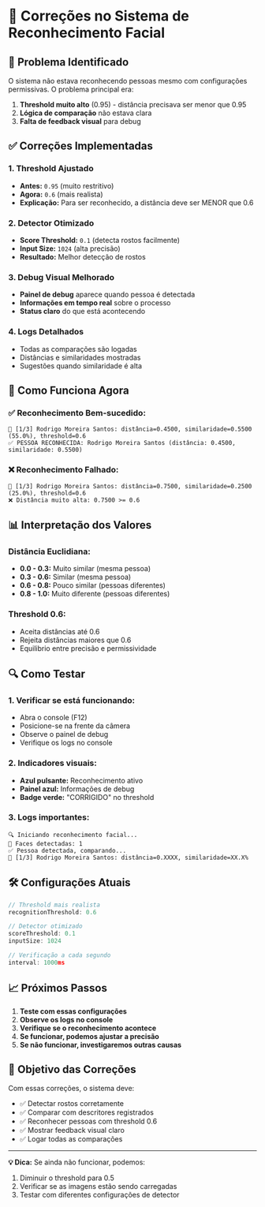 # 🔧 Correções no Sistema de Reconhecimento Facial

## 🚨 Problema Identificado

O sistema não estava reconhecendo pessoas mesmo com configurações permissivas. O problema principal era:

1. **Threshold muito alto** (0.95) - distância precisava ser menor que 0.95
2. **Lógica de comparação** não estava clara
3. **Falta de feedback visual** para debug

## ✅ Correções Implementadas

### 1. **Threshold Ajustado**

- **Antes:** `0.95` (muito restritivo)
- **Agora:** `0.6` (mais realista)
- **Explicação:** Para ser reconhecido, a distância deve ser MENOR que 0.6

### 2. **Detector Otimizado**

- **Score Threshold:** `0.1` (detecta rostos facilmente)
- **Input Size:** `1024` (alta precisão)
- **Resultado:** Melhor detecção de rostos

### 3. **Debug Visual Melhorado**

- **Painel de debug** aparece quando pessoa é detectada
- **Informações em tempo real** sobre o processo
- **Status claro** do que está acontecendo

### 4. **Logs Detalhados**

- Todas as comparações são logadas
- Distâncias e similaridades mostradas
- Sugestões quando similaridade é alta

## 🎯 Como Funciona Agora

### ✅ **Reconhecimento Bem-sucedido:**

```
📏 [1/3] Rodrigo Moreira Santos: distância=0.4500, similaridade=0.5500 (55.0%), threshold=0.6
✅ PESSOA RECONHECIDA: Rodrigo Moreira Santos (distância: 0.4500, similaridade: 0.5500)
```

### ❌ **Reconhecimento Falhado:**

```
📏 [1/3] Rodrigo Moreira Santos: distância=0.7500, similaridade=0.2500 (25.0%), threshold=0.6
❌ Distância muito alta: 0.7500 >= 0.6
```

## 📊 Interpretação dos Valores

### **Distância Euclidiana:**

- **0.0 - 0.3:** Muito similar (mesma pessoa)
- **0.3 - 0.6:** Similar (mesma pessoa)
- **0.6 - 0.8:** Pouco similar (pessoas diferentes)
- **0.8 - 1.0:** Muito diferente (pessoas diferentes)

### **Threshold 0.6:**

- Aceita distâncias até 0.6
- Rejeita distâncias maiores que 0.6
- Equilibrio entre precisão e permissividade

## 🔍 Como Testar

### 1. **Verificar se está funcionando:**

- Abra o console (F12)
- Posicione-se na frente da câmera
- Observe o painel de debug
- Verifique os logs no console

### 2. **Indicadores visuais:**

- **Azul pulsante:** Reconhecimento ativo
- **Painel azul:** Informações de debug
- **Badge verde:** "CORRIGIDO" no threshold

### 3. **Logs importantes:**

```
🔍 Iniciando reconhecimento facial...
👤 Faces detectadas: 1
✅ Pessoa detectada, comparando...
📏 [1/3] Rodrigo Moreira Santos: distância=0.XXXX, similaridade=XX.X%
```

## 🛠️ Configurações Atuais

```javascript
// Threshold mais realista
recognitionThreshold: 0.6

// Detector otimizado
scoreThreshold: 0.1
inputSize: 1024

// Verificação a cada segundo
interval: 1000ms
```

## 📈 Próximos Passos

1. **Teste com essas configurações**
2. **Observe os logs no console**
3. **Verifique se o reconhecimento acontece**
4. **Se funcionar, podemos ajustar a precisão**
5. **Se não funcionar, investigaremos outras causas**

## 🎯 Objetivo das Correções

Com essas correções, o sistema deve:

- ✅ Detectar rostos corretamente
- ✅ Comparar com descritores registrados
- ✅ Reconhecer pessoas com threshold 0.6
- ✅ Mostrar feedback visual claro
- ✅ Logar todas as comparações

---

**💡 Dica:** Se ainda não funcionar, podemos:

1. Diminuir o threshold para 0.5
2. Verificar se as imagens estão sendo carregadas
3. Testar com diferentes configurações de detector
